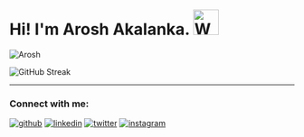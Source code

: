 <h1 align="left">Hi! I'm Arosh Akalanka. <img src="https://raw.githubusercontent.com/nixin72/nixin72/master/wave.gif" 
         alt="Waving hand animated gif"
         height="45"
         width="45" /></h1>

<p align="left"> <img src="https://komarev.com/ghpvc/?username=AroshAkalanka&label=Profile%20views&color=blue&style=flat-square" alt="Arosh" /></p>

![GitHub Streak](https://github-readme-streak-stats.herokuapp.com?user=AroshAkalanka&theme=github-dark-blue&hide_border=true)



<hr>

<h3 align="left">Connect with me:</h3>

<!--
<p align="left">
<a href="https://twitter.com/Aroshxyz" target="blank"><img align="center" src="https://img.icons8.com/cute-clipart/64/000000/twitter.png" alt="Arosh Akalanka" height="50" width="50" /></a> &nbsp;&nbsp;&nbsp;
<a href="https://www.linkedin.com/in/aroshakalanka/" target="blank"><img align="center" src="https://img.icons8.com/cute-clipart/64/000000/linkedin.png" alt="Arosh Akalanka" height="50" width="50" /></a>&nbsp;&nbsp;&nbsp;&nbsp;
<a href="https://instagram.com/arosh.akalanka" target="blank"><img align="center" src="https://img.icons8.com/cute-clipart/64/000000/instagram-new.png" alt="Arosh Akalanka" height="50" width="50" /></a>
</p>
-->

<a href="https://github.com/AroshAkalanka">![github](https://img.shields.io/badge/GitHub-000000?style=for-the-badge&logo=GitHub&logoColor=white)</a>
<a href="https://linkedin.com/in/aroshakalanka">![linkedin](https://img.shields.io/badge/linkedin-000000?style=for-the-badge&logo=Linkedin&logoColor=white)</a>
<a href="https://twitter.com/Aroshxyz">![twitter](https://img.shields.io/badge/twitter-000000?style=for-the-badge&logo=Twitter&logoColor=white)</a>
<a href="https://instagram.com/arosh.akalanka">![instagram](https://img.shields.io/badge/instagram-000000?style=for-the-badge&logo=Instagram&logoColor=white)</a>


<!--
**Aroshakalanka/Aroshakalanka** is a ✨ _special_ ✨ repository because its `README.md` (this file) appears on your GitHub profile.

Here are some ideas to get you started:

- 🔭 I’m currently working on ...
- 🌱 I’m currently learning ...
- 👯 I’m looking to collaborate on ...
- 🤔 I’m looking for help with ...
- 💬 Ask me about ...
- 📫 How to reach me: ...
- 😄 Pronouns: ...
- ⚡ Fun fact: ...
-->
